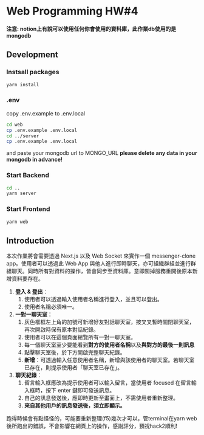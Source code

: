 # Web Programming HW#4
**注意: notion上有說可以使用任何你會使用的資料庫，此作業db使用的是mongodb**

## Development
### Instsall packages
```bash
yarn install
```
### .env
copy .env.example to .env.local
```bash
cd web
cp .env.example .env.local
cd ../server
cp .env.example .env.local
```
and paste your mongodb url to MONGO_URL
**please delete any data in your mongodb in advance!**

### Start Backend
```bash
cd ..
yarn server
```
### Start Frontend
```bash
yarn web
```

## Introduction
本次作業將會需要透過 Next.js 以及 Web Socket 來實作一個 messenger-clone app。使用者可以透過此 Web App 與他人進行即時聊天，亦可組織群組並進行群組聊天。同時所有對資料的操作，皆會同步至資料庫。意即關掉服務重開後原本新增資料要存在。


1. **登入 & 登出**：
    1. 使用者可以透過輸入使用者名稱進行登入，並且可以登出。
    2. 使用者名稱必須唯一。
2. **一對一聊天室**：
    1. 灰色框框左上角的加號可新增好友對話聊天室，按叉叉暫時關閉聊天室，再次開啟時保有原本對話紀錄。
    2. 使用者可以在這個頁面總覽所有一對一聊天室。
    3. 每一個聊天室至少要能看到**對方的使用者名稱**以及**與對方的最後一則訊息**
    4. 點擊聊天室後，於下方開啟完整聊天紀錄。
    5. **新增**：可透過輸入任意使用者名稱，新增與該使用者的聊天室。若聊天室已存在，則提示使用者「聊天室已存在」。
3. **聊天紀錄**：
    1. 留言輸入框應改為提示使用者可以輸入留言，當使用者 focused 在留言輸入框時，按下 enter 鍵即可發送訊息。
    2. 自己的訊息發送後，應即時更新至畫面上，不需使用者重新整理。
    3. **來自其他用戶的訊息發送後，須立即顯示。**

跑得時候會有點怪怪的，可能要重新整理(f5)幾次才可以，管terminal在yarn web後所跑出的錯誤，不會影響在網頁上的操作，感謝評分，預祝hack2順利!